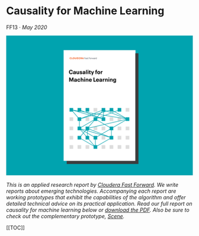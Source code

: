 

# Causality for Machine Learning

FF13 · _May 2020_ 

![Causality for Machine Learning report cover](figures/ff13-cover-splash.png)

_This is an applied research report by <a href="https://www.cloudera.com/products/fast-forward-labs-research.html">Cloudera Fast Forward</a>. We write reports about emerging technologies. Accompanying each report are working prototypes that exhibit the capabilities of the algorithm and offer detailed technical advice on its practical application. Read our full report on causality for machine learning below or <a href="/FF13-Causality_for_Machine_Learning-Cloudera_Fast_Forward.pdf" target="_blank" id="report-pdf-download">download the PDF</a>. Also be sure to check out the complementary prototype, [Scene](https://scene.fastforwardlabs.com)._


[[TOC]]
